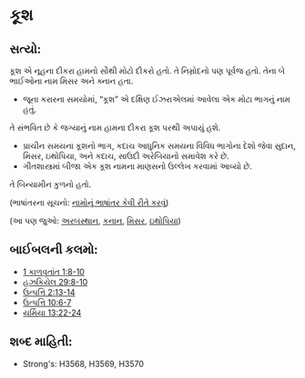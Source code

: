# કૂશ 

## સત્યો: 

કૂશ એ નૂહના દીકરા હામનો સૌથી મોટો દીકરો હતો.
તે નિમ્રોદનો પણ પૂર્વજ હતો.
તેના બે ભાઈઓના નામ મિસર અને ક્નાન હતા.

* જૂના કરારના સમયોમાં, “કૂશ” એ દક્ષિણ ઈઝરાએલમાં આવેલા એક મોટા ભાગનું નામ હતું.

તે સંભવિત છે કે જગ્યાનું નામ હામના દીકરા કૂશ પરથી અપાયું હશે.

* પ્રાચીન સમયના કૂશનો ભાગ, કદાચ આધુનિક સમયના વિવિધ ભાગોના દેશો જેવા સુદાન, મિસર, ઇથોપિયા, અને કદાચ, સાઉદી અરેબિયાનો સમાવેશ કરે છે.
* ગીતશાસ્ત્રમાં બીજા એક કૂશ નામના માણસનો ઉલ્લેખ કરવામાં આવ્યો છે.

તે બિન્યામીન કુળનો હતો.

(ભાષાંતરના સૂચનો: [નામોનું ભાષાંતર કેવી રીતે કરવું](rc://gu/ta/man/translate/translate-names))

(આ પણ જુઓ: [અરબસ્થાન](../names/arabia.md), [કનાન](../names/canaan.md), [મિસર](../names/egypt.md), [ઇથોપિયા](../names/ethiopia.md))

## બાઈબલની કલમો: 

* [1 કાળવૃતાંત 1:8-10](rc://gu/tn/help/1ch/01/08)
* [હઝકિયેલ 29:8-10](rc://gu/tn/help/ezk/29/08)
* [ઉત્પત્તિ 2:13-14](rc://gu/tn/help/gen/02/13)
* [ઉત્પત્તિ 10:6-7](rc://gu/tn/help/gen/10/06)
* [યર્મિયા 13:22-24](rc://gu/tn/help/jer/13/22)

## શબ્દ માહિતી: 

* Strong's: H3568, H3569, H3570
